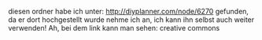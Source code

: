 ﻿diesen ordner habe ich unter: http://diyplanner.com/node/6270
gefunden, da er dort hochgestellt wurde nehme ich an, ich kann ihn selbst auch weiter verwenden!
Ah, bei dem link kann man sehen: creative commons
